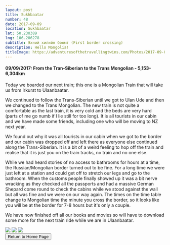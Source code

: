 ```yaml
---
layout: post
title: Sukhbaatar
number: 48
date: 2017-09-09
location: Sukhbaatar
lat: 50.230389
lng: 106.206278
subtitle: Эхний хилийн боомт (First border crossing)
description: Hello Mongolia!
titleImage: https://adventuresofthetravellingtwins.com/Photos/2017-09-09-Sukhbaatar/cover-min.jpg
---
```


<h4>09/09/2017: From the Tran-Siberian to the Trans Mongolian - 5,153-6,304km</h4>

Today we boarded our next train; this one is a Mongolian Train that will take us from Irkurst to Ulaanbaatar. 

We continued to follow the Trans-Siberian until we got to Ulan Ude and then we changed to the Trans Mongolian. 
The new train is not quite a comfortable as the last train, it is very cold and the beds are very hard (parts of me go numb if I lie still for too long). It is all tourists in our cabin and we have made some friends, including one who will be moving to NZ next year.

We found out why it was all tourists in our cabin when we got to the border and our cabin was dropped off and left there as everyone else continued along the Trans-Siberian. It is a bit of a weird feeling to hop off the train and realise that it is just you on the train tracks, no train and no one else. 

While we had heard stories of no access to bathrooms for hours at a time, the Russian/Mongolian border turned out to be fine. For a long time we were just left at a station and could get off to stretch our legs and go to the bathroom. When the customs people finally showed up it was a bit nerve wracking as they checked all the passports and had a massive German Shepard come round to check the cabins while we stood against the wall but all was fine and we were on our way again. The times on the time table change to Mongolian time the minute you cross the border, so it looks like you will be at the border for 7-8 hours but it's only a couple. 

We have now finished off all our books and movies so will have to download some more for the next train ride while we are in Ulaanbaatar. 

<img src="https://adventuresofthetravellingtwins.com/Photos/2017-09-09-Sukhbaatar/day11-min.jpg" class="image1">
<img src="https://adventuresofthetravellingtwins.com/Photos/2017-09-09-Sukhbaatar/day12-min.jpg" class="image1">
<img src="https://adventuresofthetravellingtwins.com/Photos/2017-09-09-Sukhbaatar/day13-min.jpg" class="image1">

<div class="wrapper">
  <input type="button" class="button" value="Return to Home Page" onclick="self.close()">
</div>
